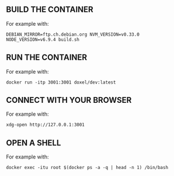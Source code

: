 ## BUILD THE CONTAINER ##

For example with:

```
DEBIAN_MIRROR=ftp.ch.debian.org NVM_VERSION=v0.33.0 NODE_VERSION=v6.9.4 build.sh 
```

## RUN THE CONTAINER ##

For example with:
```
docker run -itp 3001:3001 doxel/dev:latest
```

## CONNECT WITH YOUR BROWSER ##

For example with:
```
xdg-open http://127.0.0.1:3001
```

## OPEN A SHELL ##

For example with:

```
docker exec -itu root $(docker ps -a -q | head -n 1) /bin/bash
```

